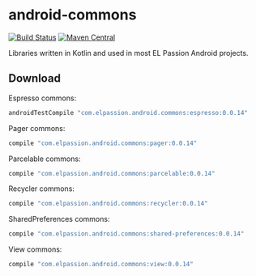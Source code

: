 # android-commons
[![Build Status](https://travis-ci.org/elpassion/android-commons.svg?branch=develop)](https://travis-ci.org/elpassion/android-commons)
[![Maven Central](https://img.shields.io/maven-central/v/com.elpassion.android.commons/espresso.svg?label=maven%20central)](http://search.maven.org/#search%7Cga%7C1%7Cg%3A%22com.elpassion.android.commons%22)

Libraries written in Kotlin and used in most EL Passion Android projects.

Download
--------

Espresso commons:

```groovy
androidTestCompile "com.elpassion.android.commons:espresso:0.0.14"
```

Pager commons:

```groovy
compile "com.elpassion.android.commons:pager:0.0.14"
```

Parcelable commons:

```groovy
compile "com.elpassion.android.commons:parcelable:0.0.14"
```

Recycler commons:

```groovy
compile "com.elpassion.android.commons:recycler:0.0.14"
```

SharedPreferences commons:

```groovy
compile "com.elpassion.android.commons:shared-preferences:0.0.14"
```

View commons:

```groovy
compile "com.elpassion.android.commons:view:0.0.14"
```
